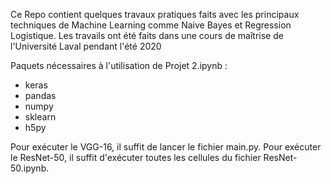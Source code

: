 
Ce Repo contient quelques travaux pratiques faits avec les principaux techniques de Machine Learning comme Naive Bayes et Regression Logistique.
Les travails ont été faits dans une cours de maîtrise de l'Université Laval pendant l'été 2020

Paquets nécessaires à l'utilisation de Projet 2.ipynb :
- keras
- pandas
- numpy
- sklearn
- h5py













Pour exécuter le VGG-16, il suffit de lancer le fichier main.py.
Pour exécuter le ResNet-50, il suffit d'exécuter toutes les cellules du fichier ResNet-50.ipynb.



